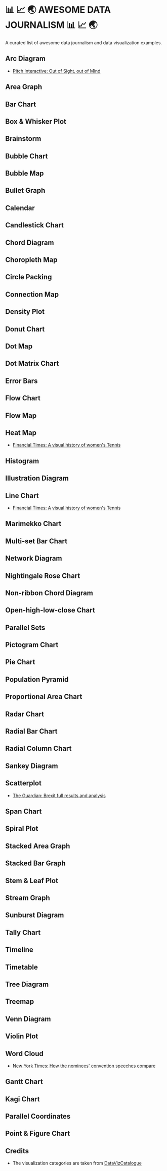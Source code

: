 # 📊 📈 🌏 AWESOME DATA JOURNALISM 📊 📈 🌏
A curated list of awesome data journalism and data visualization examples.

## Arc Diagram

* [Pitch Interactive: Out of Sight, out of Mind](http://drones.pitchinteractive.com/)

## Area Graph
## Bar Chart
## Box & Whisker Plot
## Brainstorm
## Bubble Chart
## Bubble Map
## Bullet Graph
## Calendar
## Candlestick Chart
## Chord Diagram
## Choropleth Map
## Circle Packing
## Connection Map
## Density Plot
## Donut Chart
## Dot Map
## Dot Matrix Chart
## Error Bars
## Flow Chart
## Flow Map
## Heat Map

* [Financial Times: A visual history of women's Tennis](https://ig.ft.com/sites/visual-history-of-womens-tennis/)

## Histogram
## Illustration Diagram
## Line Chart

* [Financial Times: A visual history of women's Tennis](https://ig.ft.com/sites/visual-history-of-womens-tennis/)

## Marimekko Chart
## Multi-set Bar Chart
## Network Diagram
## Nightingale Rose Chart
## Non-ribbon Chord Diagram
## Open-high-low-close Chart
## Parallel Sets
## Pictogram Chart
## Pie Chart
## Population Pyramid
## Proportional Area Chart
## Radar Chart
## Radial Bar Chart
## Radial Column Chart
## Sankey Diagram
## Scatterplot

* [The Guardian: Brexit full results and analysis](https://www.theguardian.com/politics/ng-interactive/2016/jun/23/eu-referendum-live-results-and-analysis)

## Span Chart
## Spiral Plot
## Stacked Area Graph
## Stacked Bar Graph
## Stem & Leaf Plot
## Stream Graph
## Sunburst Diagram
## Tally Chart
## Timeline
## Timetable
## Tree Diagram
## Treemap
## Venn Diagram
## Violin Plot
## Word Cloud

* [New York Times: How the nominees' convention speeches compare](http://www.nytimes.com/interactive/2016/07/29/us/elections/trump-clinton-pence-kaine-speeches.html)

## Gantt Chart
## Kagi Chart
## Parallel Coordinates
## Point & Figure Chart

## Credits

* The visualization categories are taken from [DataVizCatalogue](http://www.datavizcatalogue.com/)



